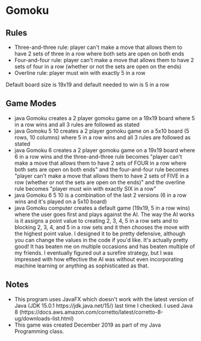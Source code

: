 # Gomoku
<h2> Rules </h2>
<ul> 
  <li>Three-and-three rule: player can't make a move that allows them to have 2 sets of three in a row where both sets are open on both ends</li>
  <li>Four-and-four rule: player can't make a move that allows them to have 2 sets of four in a row (whether or not the sets are open on the ends)</li>
  <li>Overline rule: player must win with exactly 5 in a row</li>
</ul>

Default board size is 19x19 and default needed to win is 5 in a row

<h2> Game Modes </h2>
<ul> 
  <li>java Gomoku creates a 2 player gomoku game on a 19x19 board where 5 in a row wins and all 3 rules are followed as stated</li>
  <li>java Gomoku 5 10 creates a 2 player gomoku game on a 5x10 board (5 rows, 10 columns) where 5 in a row wins and all 3 rules are followed as stated</li>
  <li>java Gomoku 6 creates a 2 player gomoku game on a 19x19 board where 6 in a row wins and the three-and-three rule becomes "player can't make a move that allows them to have 2 sets of FOUR in a row where both sets are open on both ends" and the four-and-four rule becomes "player can't make a move that allows them to have 2 sets of FIVE in a row (whether or not the sets are open on the ends)" and the overline rule becomes "player must win with exactly SIX in a row"</li>
  <li>java Gomoku 6 5 10 is a combination of the last 2 versions (6 in a row wins and it's played on a 5x10 board)</li>
  <li>java Gomoku computer creates a default game (19x19, 5 in a row wins) where the user goes first and plays against the AI. The way the AI works is it assigns a point value to creating 2, 3, 4, 5 in a row sets and to blocking 2, 3, 4, and 5 in a row sets and it then chooses the move with the highest point value. I designed it to be pretty defensive, although you can change the values in the code if you'd like. It's actually pretty good! It has beaten me on multiple occasions and has beaten multiple of my friends. I eventually figured out a surefire strategy, but I was impressed with how effective the AI was without even incorporating machine learning or anything as sophisticated as that. </li>
</ul>

<h2> Notes </h2>
<ul>
  <li>This program uses JavaFX which doesn't work with the latest version of Java (JDK 15.0.1 https://jdk.java.net/15/) last time I checked. I used Java 8 (https://docs.aws.amazon.com/corretto/latest/corretto-8-ug/downloads-list.html)</li>
  <li> This game was created December 2019 as part of my Java Programming class. </li>
</ul>








